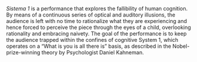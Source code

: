 *Sistema 1* is a performance that explores the fallibility of human cognition. By means of a continuous series of optical and auditory illusions, the audience is left with no time to rationalize what they are experiencing and hence forced to perceive the piece through the eyes of a child, overlooking rationality and embracing naivety. The goal of the performance is to keep the audience trapped within the confines of cognitive System 1, which operates on a “What is you is all there is” basis, as described in the Nobel-prize-winning theory by Psychologist Daniel Kahneman.